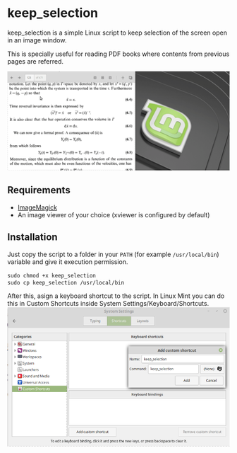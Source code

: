 # keep_selection

keep_selection is a simple Linux script to keep selection of the screen open in an image window.

This is specially useful for reading PDF books where contents from previous pages are referred.

![Example of use](https://raw.githubusercontent.com/ruhugu/keep_selection/master/examples/example_of_use.gif)


## Requirements
- [ImageMagick](https://imagemagick.org/)
- An image viewer of your choice (xviewer is configured by default)

## Installation
Just copy the script to a folder in your `PATH` (for example `/usr/local/bin`) variable and give it execution permission.
```
sudo chmod +x keep_selection
sudo cp keep_selection /usr/local/bin
```

After this, asign a keyboard shortcut to the script. In Linux Mint you can do this in Custom Shortcuts inside System Settings/Keyboard/Shortcuts.
![Shortcut configuration 1](https://raw.githubusercontent.com/ruhugu/keep_selection/master/examples/add_shortcut.png)
